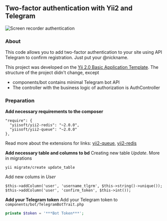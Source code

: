 Two-factor authentication with Yii2 and Telegram
------------------------------------------------

![Screen recorder authentication](https://github.com/gavrikpavel/yii2-auth-telegram/Example.gif)

### About

This code allows you to add two-factor authentication to your site using API Telegram to confirm registration.
Just put your @nickname.

This project was developed on the [Yii 2.0 Basic Application Template](https://github.com/yiisoft/yii2-app-basic).
The structure of the project didn't change, except     
* components/bot      contains minimal Telegram bot API
* The controller with the business logic of authorization is AuthController

### Preparation

**Add necessary requirements to the composer**
```
"require": {
  "yiisoft/yii2-redis": "~2.0.0",
  "yiisoft/yii2-queue": "~2.0.0"
},
```
Read more about the extensions for links: [yii2-queue](https://github.com/yiisoft/yii2-queue), [yii2-redis](https://github.com/yiisoft/yii2-redis)

**Add necessary table and columns to bd**
Creating new table _Update_. More in migrations
```
yii migrate/create update_table

```

Add new colums in _User_
```
$this->addColumn('user', 'username_tlgrm', $this->string()->unique());
$this->addColumn('user', 'confirm_token', $this->int());
```
**Add your Telegram token**
Add your Telegram token to `components/bot/TelegramBotTrait.php`
``` php
private $token = '***Bot Token***';
```

